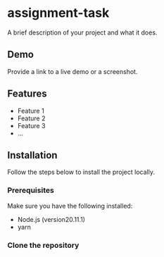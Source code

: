 # assignment-task

A brief description of your project and what it does.

## Demo

Provide a link to a live demo or a screenshot.

## Features

- Feature 1
- Feature 2
- Feature 3
- ...

## Installation

Follow the steps below to install the project locally.

### Prerequisites

Make sure you have the following installed:
- Node.js (version20.11.1)
- yarn

### Clone the repository
